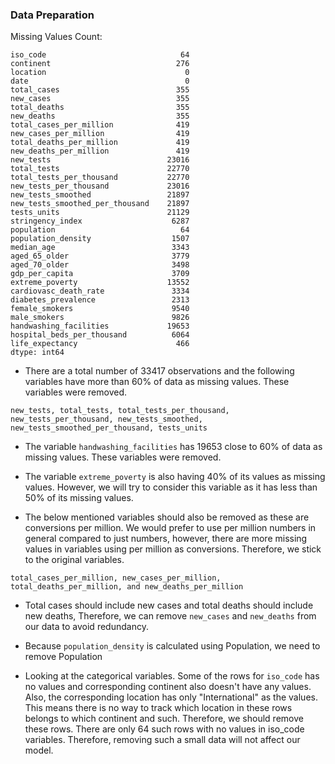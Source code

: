 ### Data Preparation
Missing Values Count:

    iso_code                              64
    continent                            276
    location                               0
    date                                   0
    total_cases                          355
    new_cases                            355
    total_deaths                         355
    new_deaths                           355
    total_cases_per_million              419
    new_cases_per_million                419
    total_deaths_per_million             419
    new_deaths_per_million               419
    new_tests                          23016
    total_tests                        22770
    total_tests_per_thousand           22770
    new_tests_per_thousand             23016
    new_tests_smoothed                 21897
    new_tests_smoothed_per_thousand    21897
    tests_units                        21129
    stringency_index                    6287
    population                            64
    population_density                  1507
    median_age                          3343
    aged_65_older                       3779
    aged_70_older                       3498
    gdp_per_capita                      3709
    extreme_poverty                    13552
    cardiovasc_death_rate               3334
    diabetes_prevalence                 2313
    female_smokers                      9540
    male_smokers                        9826
    handwashing_facilities             19653
    hospital_beds_per_thousand          6064
    life_expectancy                      466
    dtype: int64

* There are a total number of 33417 observations and the following variables have more than 60% of data as missing values. These variables were removed.

`new_tests, total_tests, total_tests_per_thousand, new_tests_per_thousand, new_tests_smoothed, new_tests_smoothed_per_thousand, tests_units`

* The variable `handwashing_facilities` has 19653 close to 60% of data as missing values. These variables were removed.

* The variable `extreme_poverty` is also having 40% of its values as missing values. However, we will try to consider this variable as it has less than 50% of its missing values.

* The below mentioned variables should also be removed as these are conversions per million. We would prefer to use per million numbers in general compared to just numbers, however, there are more missing values in variables using per million as conversions. Therefore, we stick to the original variables.

`total_cases_per_million, new_cases_per_million, total_deaths_per_million, and new_deaths_per_million`

* Total cases should include new cases and total deaths should include new deaths, Therefore, we can remove `new_cases` and `new_deaths` from our data to avoid redundancy.

* Because `population_density` is calculated using Population, we need to remove Population

* Looking at the categorical variables. Some of the rows for `iso_code` has no values and corresponding continent also doesn't have any values. Also, the corresponding location has only "International" as the values. This means there is no way to track which location in these rows belongs to which continent and such. Therefore, we should remove these rows. There are only 64 such rows with no values in iso_code variables. Therefore, removing such a small data will not affect our model.
